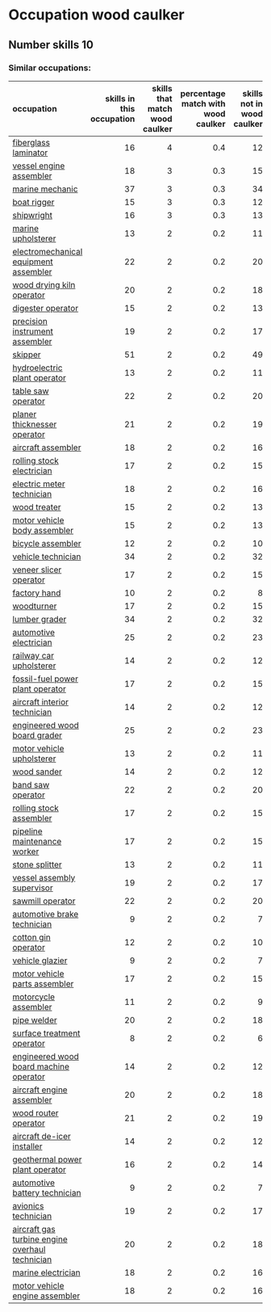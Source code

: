 # Occupation wood caulker
## Number skills 10
### Similar occupations:
| occupation                                                                                            |   skills in this occupation |   skills that match wood caulker |   percentage match with wood caulker |   skills not in wood caulker |
|:------------------------------------------------------------------------------------------------------|----------------------------:|---------------------------------:|-------------------------------------:|-----------------------------:|
| [fiberglass laminator](fiberglass_laminator.md)                                                       |                          16 |                                4 |                                  0.4 |                           12 |
| [vessel engine assembler](vessel_engine_assembler.md)                                                 |                          18 |                                3 |                                  0.3 |                           15 |
| [marine mechanic](marine_mechanic.md)                                                                 |                          37 |                                3 |                                  0.3 |                           34 |
| [boat rigger](boat_rigger.md)                                                                         |                          15 |                                3 |                                  0.3 |                           12 |
| [shipwright](shipwright.md)                                                                           |                          16 |                                3 |                                  0.3 |                           13 |
| [marine upholsterer](marine_upholsterer.md)                                                           |                          13 |                                2 |                                  0.2 |                           11 |
| [electromechanical equipment assembler](electromechanical_equipment_assembler.md)                     |                          22 |                                2 |                                  0.2 |                           20 |
| [wood drying kiln operator](wood_drying_kiln_operator.md)                                             |                          20 |                                2 |                                  0.2 |                           18 |
| [digester operator](digester_operator.md)                                                             |                          15 |                                2 |                                  0.2 |                           13 |
| [precision instrument assembler](precision_instrument_assembler.md)                                   |                          19 |                                2 |                                  0.2 |                           17 |
| [skipper](skipper.md)                                                                                 |                          51 |                                2 |                                  0.2 |                           49 |
| [hydroelectric plant operator](hydroelectric_plant_operator.md)                                       |                          13 |                                2 |                                  0.2 |                           11 |
| [table saw operator](table_saw_operator.md)                                                           |                          22 |                                2 |                                  0.2 |                           20 |
| [planer thicknesser operator](planer_thicknesser_operator.md)                                         |                          21 |                                2 |                                  0.2 |                           19 |
| [aircraft assembler](aircraft_assembler.md)                                                           |                          18 |                                2 |                                  0.2 |                           16 |
| [rolling stock electrician](rolling_stock_electrician.md)                                             |                          17 |                                2 |                                  0.2 |                           15 |
| [electric meter technician](electric_meter_technician.md)                                             |                          18 |                                2 |                                  0.2 |                           16 |
| [wood treater](wood_treater.md)                                                                       |                          15 |                                2 |                                  0.2 |                           13 |
| [motor vehicle body assembler](motor_vehicle_body_assembler.md)                                       |                          15 |                                2 |                                  0.2 |                           13 |
| [bicycle assembler](bicycle_assembler.md)                                                             |                          12 |                                2 |                                  0.2 |                           10 |
| [vehicle technician](vehicle_technician.md)                                                           |                          34 |                                2 |                                  0.2 |                           32 |
| [veneer slicer operator](veneer_slicer_operator.md)                                                   |                          17 |                                2 |                                  0.2 |                           15 |
| [factory hand](factory_hand.md)                                                                       |                          10 |                                2 |                                  0.2 |                            8 |
| [woodturner](woodturner.md)                                                                           |                          17 |                                2 |                                  0.2 |                           15 |
| [lumber grader](lumber_grader.md)                                                                     |                          34 |                                2 |                                  0.2 |                           32 |
| [automotive electrician](automotive_electrician.md)                                                   |                          25 |                                2 |                                  0.2 |                           23 |
| [railway car upholsterer](railway_car_upholsterer.md)                                                 |                          14 |                                2 |                                  0.2 |                           12 |
| [fossil-fuel power plant operator](fossil-fuel_power_plant_operator.md)                               |                          17 |                                2 |                                  0.2 |                           15 |
| [aircraft interior technician](aircraft_interior_technician.md)                                       |                          14 |                                2 |                                  0.2 |                           12 |
| [engineered wood board grader](engineered_wood_board_grader.md)                                       |                          25 |                                2 |                                  0.2 |                           23 |
| [motor vehicle upholsterer](motor_vehicle_upholsterer.md)                                             |                          13 |                                2 |                                  0.2 |                           11 |
| [wood sander](wood_sander.md)                                                                         |                          14 |                                2 |                                  0.2 |                           12 |
| [band saw operator](band_saw_operator.md)                                                             |                          22 |                                2 |                                  0.2 |                           20 |
| [rolling stock assembler](rolling_stock_assembler.md)                                                 |                          17 |                                2 |                                  0.2 |                           15 |
| [pipeline maintenance worker](pipeline_maintenance_worker.md)                                         |                          17 |                                2 |                                  0.2 |                           15 |
| [stone splitter](stone_splitter.md)                                                                   |                          13 |                                2 |                                  0.2 |                           11 |
| [vessel assembly supervisor](vessel_assembly_supervisor.md)                                           |                          19 |                                2 |                                  0.2 |                           17 |
| [sawmill operator](sawmill_operator.md)                                                               |                          22 |                                2 |                                  0.2 |                           20 |
| [automotive brake technician](automotive_brake_technician.md)                                         |                           9 |                                2 |                                  0.2 |                            7 |
| [cotton gin operator](cotton_gin_operator.md)                                                         |                          12 |                                2 |                                  0.2 |                           10 |
| [vehicle glazier](vehicle_glazier.md)                                                                 |                           9 |                                2 |                                  0.2 |                            7 |
| [motor vehicle parts assembler](motor_vehicle_parts_assembler.md)                                     |                          17 |                                2 |                                  0.2 |                           15 |
| [motorcycle assembler](motorcycle_assembler.md)                                                       |                          11 |                                2 |                                  0.2 |                            9 |
| [pipe welder](pipe_welder.md)                                                                         |                          20 |                                2 |                                  0.2 |                           18 |
| [surface treatment operator](surface_treatment_operator.md)                                           |                           8 |                                2 |                                  0.2 |                            6 |
| [engineered wood board machine operator](engineered_wood_board_machine_operator.md)                   |                          14 |                                2 |                                  0.2 |                           12 |
| [aircraft engine assembler](aircraft_engine_assembler.md)                                             |                          20 |                                2 |                                  0.2 |                           18 |
| [wood router operator](wood_router_operator.md)                                                       |                          21 |                                2 |                                  0.2 |                           19 |
| [aircraft de-icer installer](aircraft_de-icer_installer.md)                                           |                          14 |                                2 |                                  0.2 |                           12 |
| [geothermal power plant operator](geothermal_power_plant_operator.md)                                 |                          16 |                                2 |                                  0.2 |                           14 |
| [automotive battery technician](automotive_battery_technician.md)                                     |                           9 |                                2 |                                  0.2 |                            7 |
| [avionics technician](avionics_technician.md)                                                         |                          19 |                                2 |                                  0.2 |                           17 |
| [aircraft gas turbine engine overhaul technician](aircraft_gas_turbine_engine_overhaul_technician.md) |                          20 |                                2 |                                  0.2 |                           18 |
| [marine electrician](marine_electrician.md)                                                           |                          18 |                                2 |                                  0.2 |                           16 |
| [motor vehicle engine assembler](motor_vehicle_engine_assembler.md)                                   |                          18 |                                2 |                                  0.2 |                           16 |
